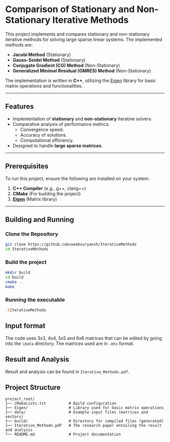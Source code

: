 # Comparison of Stationary and Non-Stationary Iterative Methods

This project implements and compares stationary and non-stationary iterative methods for solving large sparse linear systems. The implemented methods are:

- **Jacobi Method** (Stationary)
- **Gauss-Seidel Method** (Stationary)
- **Conjugate Gradient (CG) Method** (Non-Stationary)
- **Generalized Minimal Residual (GMRES) Method** (Non-Stationary)

The implementation is written in **C++**, utilizing the [Eigen](https://eigen.tuxfamily.org/) library for basic matrix operations and functionalities.

---

## Features

- Implementation of **stationary** and **non-stationary** iterative solvers.
- Comparative analysis of performance metrics:
    - Convergence speed.
    - Accuracy of solutions.
    - Computational efficiency.
- Designed to handle **large sparse matrices**.

---

## Prerequisites

To run this project, ensure the following are installed on your system:

1. **C++ Compiler** (e.g., g++, clang++)
2. **CMake** (For building the project)
3. [**Eigen**](https://eigen.tuxfamily.org/) (Matrix library)

---

## Building and Running

### Clone the Repository

```bash
git clone https://github.com/weebsuryansh/IterativeMethods
cd IterativeMethods
```

### Build the project
```bash
mkdir build
cd build
cmake ..
make
```
### Running the executable
```bash
.\IterativeMethods
```

## Input format
The code uses 3x3, 4x4, 5x5 and 6x6 matrices that can be edited by going into the `\data` directory.
The matrices used are in `.mtx` format.

## Result and Analysis
Result and analysis can be found in `Iterative_Methods.pdf`.

## Project Structure

```
project_root/ 
├── CMakeLists.txt          # Build configuration
├── Eigen/                  # Library used for basic matrix operations 
├── data/                   # Example input files (matrices and vectors) 
├── build/                  # Directory for compiled files (generated) 
├── Iterative_Methods.pdf   # The research paper entailing the result and analysis 
└── README.md               # Project documentation
```